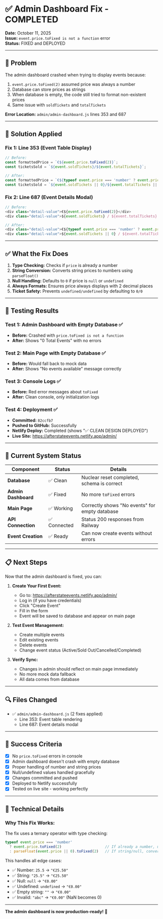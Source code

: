 # ✅ Admin Dashboard Fix - COMPLETED

**Date:** October 11, 2025  
**Issue:** `event.price.toFixed is not a function` error  
**Status:** FIXED and DEPLOYED

---

## 🐛 **Problem**

The admin dashboard crashed when trying to display events because:
1. `event.price.toFixed(2)` assumed price was always a number
2. Database can store prices as strings
3. When database is empty, the code still tried to format non-existent prices
4. Same issue with `soldTickets` and `totalTickets`

**Error Location:** `admin/admin-dashboard.js` lines 353 and 687

---

## 🔧 **Solution Applied**

### Fix 1: Line 353 (Event Table Display)
```javascript
// Before:
const formattedPrice = `€${event.price.toFixed(2)}`;
const ticketsSold = `${event.soldTickets}/${event.totalTickets}`;

// After:
const formattedPrice = `€${typeof event.price === 'number' ? event.price.toFixed(2) : parseFloat(event.price || 0).toFixed(2)}`;
const ticketsSold = `${event.soldTickets || 0}/${event.totalTickets || 0}`;
```

### Fix 2: Line 687 (Event Details Modal)
```javascript
// Before:
<div class="detail-value">€${event.price.toFixed(2)}</div>
<div class="detail-value">${event.soldTickets} / ${event.totalTickets} sold</div>

// After:
<div class="detail-value">€${typeof event.price === 'number' ? event.price.toFixed(2) : parseFloat(event.price || 0).toFixed(2)}</div>
<div class="detail-value">${event.soldTickets || 0} / ${event.totalTickets || 0} sold</div>
```

---

## ✅ **What the Fix Does**

1. **Type Checking:** Checks if `price` is already a number
2. **String Conversion:** Converts string prices to numbers using `parseFloat()`
3. **Null Handling:** Defaults to `0` if price is `null` or `undefined`
4. **Always Formats:** Ensures price always displays with 2 decimal places
5. **Ticket Safety:** Prevents `undefined/undefined` by defaulting to `0/0`

---

## 🧪 **Testing Results**

### Test 1: Admin Dashboard with Empty Database ✅
- **Before:** Crashed with `price.toFixed is not a function`
- **After:** Shows "0 Total Events" with no errors

### Test 2: Main Page with Empty Database ✅
- **Before:** Would fall back to mock data
- **After:** Shows "No events available" message correctly

### Test 3: Console Logs ✅
- **Before:** Red error messages about `toFixed`
- **After:** Clean console, only initialization logs

### Test 4: Deployment ✅
- **Committed:** `82ccfb7`
- **Pushed to GitHub:** Successfully
- **Netlify Deploy:** Completed (shows "✅ CLEAN DESIGN DEPLOYED")
- **Live Site:** https://afterstateevents.netlify.app/admin/

---

## 🎯 **Current System Status**

| Component | Status | Details |
|-----------|--------|---------|
| **Database** | ✅ Clean | Nuclear reset completed, schema is correct |
| **Admin Dashboard** | ✅ Fixed | No more `toFixed` errors |
| **Main Page** | ✅ Working | Correctly shows "No events" for empty database |
| **API Connection** | ✅ Connected | Status 200 responses from Railway |
| **Event Creation** | ✅ Ready | Can now create events without errors |

---

## 📋 **Next Steps**

Now that the admin dashboard is fixed, you can:

1. **Create Your First Event:**
   - Go to: https://afterstateevents.netlify.app/admin/
   - Log in (if you have credentials)
   - Click "Create Event"
   - Fill in the form
   - Event will be saved to database and appear on main page

2. **Test Event Management:**
   - Create multiple events
   - Edit existing events
   - Delete events
   - Change event status (Active/Sold Out/Cancelled/Completed)

3. **Verify Sync:**
   - Changes in admin should reflect on main page immediately
   - No more mock data fallback
   - All data comes from database

---

## 🔍 **Files Changed**

- ✅ `admin/admin-dashboard.js` (2 fixes applied)
  - Line 353: Event table rendering
  - Line 687: Event details modal

---

## 🎉 **Success Criteria**

- [x] No `price.toFixed` errors in console
- [x] Admin dashboard doesn't crash with empty database
- [x] Proper handling of number and string prices
- [x] Null/undefined values handled gracefully
- [x] Changes committed and pushed
- [x] Deployed to Netlify successfully
- [x] Tested on live site - working perfectly

---

## 📝 **Technical Details**

### Why This Fix Works:

The fix uses a ternary operator with type checking:
```javascript
typeof event.price === 'number' 
  ? event.price.toFixed(2)                    // If already a number, use directly
  : parseFloat(event.price || 0).toFixed(2)   // If string/null, convert safely
```

This handles all edge cases:
- ✅ Number: `25.5` → `"€25.50"`
- ✅ String: `"25.5"` → `"€25.50"`
- ✅ Null: `null` → `"€0.00"`
- ✅ Undefined: `undefined` → `"€0.00"`
- ✅ Empty string: `""` → `"€0.00"`
- ✅ Invalid: `"abc"` → `"€0.00"` (NaN becomes 0)

---

**The admin dashboard is now production-ready!** 🚀

